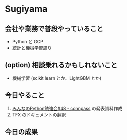 # Sugiyama

## 会社や業務で普段やっていること

- Python と GCP
- 統計と機械学習周り

## (option) 相談乗れるかもしれないこと

- 機械学習 (scikit learn とか、LightGBM とか)

## 今日やること

1. [みんなのPython勉強会#48 - connpass](https://startpython.connpass.com/event/124253/) の発表資料作成
2. TFX のドキュメントの翻訳

## 今日の成果
